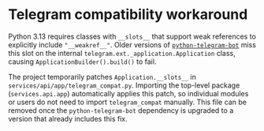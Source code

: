 # Telegram compatibility workaround

Python 3.13 requires classes with `__slots__` that support weak references to
explicitly include `"__weakref__"`. Older versions of
[`python-telegram-bot`](https://python-telegram-bot.org/) miss this slot on the
internal `telegram.ext._application.Application` class, causing
`ApplicationBuilder().build()` to fail.

The project temporarily patches `Application.__slots__` in
`services/api/app/telegram_compat.py`. Importing the top-level package
(`services.api.app`) automatically applies this patch, so individual modules or
users do not need to import `telegram_compat` manually. This file can be removed
once the `python-telegram-bot` dependency is upgraded to a version that already
includes this fix.
